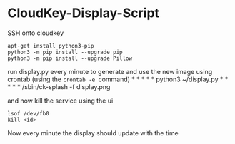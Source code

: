 # CloudKey-Display-Script


SSH onto cloudkey

    apt-get install python3-pip
    python3 -m pip install --upgrade pip
    python3 -m pip install --upgrade Pillow

run display.py every minute to generate and use the new image using crontab (using the `crontab -e `command)
    * * * * * python3 ~/display.py
    * * * * * /sbin/ck-splash -f display.png

and now kill the service using the ui

    lsof /dev/fb0
    kill <id>

Now every minute the display should update with the time